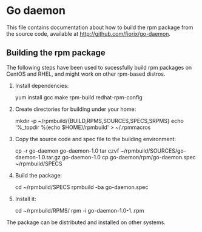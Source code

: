 # Go daemon

This file contains documentation about how to build the rpm package from
the source code, available at http://github.com/fiorix/go-daemon.


## Building the rpm package

The following steps have been used to sucessfully build rpm packages on CentOS
and RHEL, and might work on other rpm-based distros.

1. Install dependencies:

	yum install gcc make rpm-build redhat-rpm-config

2. Create directories for building under your home:

	mkdir -p ~/rpmbuild/{BUILD,RPMS,SOURCES,SPECS,SRPMS}
	echo '%_topdir %(echo $HOME)/rpmbuild' > ~/.rpmmacros

3. Copy the source code and spec file to the building environment:

	cp -r go-daemon go-daemon-1.0
	tar czvf ~/rpmbuild/SOURCES/go-daemon-1.0.tar.gz go-daemon-1.0
	cp go-daemon/rpm/go-daemon.spec ~/rpmbuild/SPECS

4. Build the package:

	cd ~/rpmbuild/SPECS
	rpmbuild -ba go-daemon.spec

5. Install it:

	cd ~/rpmbuild/RPMS/<arch>
	rpm -i go-daemon-1.0-1.<arch>.rpm

The package can be distributed and installed on other systems.
